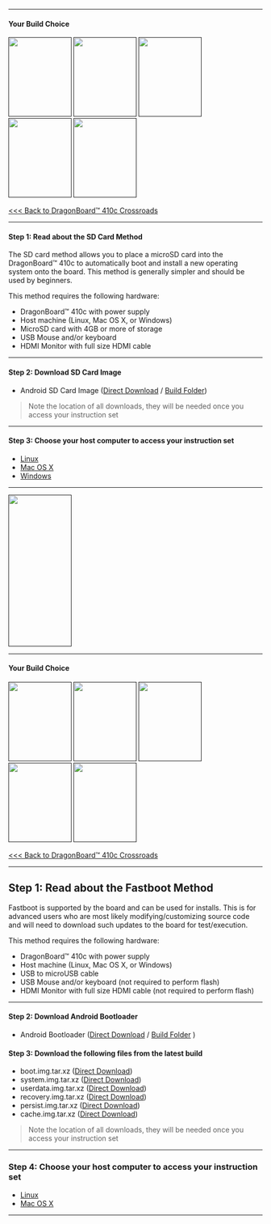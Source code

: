 
***
#### Your Build Choice
[<img src="http://i.imgur.com/dnsIEuC.png" data-canonical-src="http://i.imgur.com/dnsIEuC.png" width="125" height="157" />]()
[<img src="http://i.imgur.com/yRQKDI6.png" data-canonical-src="http://i.imgur.com/yRQKDI6.png" width="125" height="157" />]()
[<img src="http://i.imgur.com/7wy1996.png" data-canonical-src="http://i.imgur.com/7wy1996.png" width="125" height="157" />]()
[<img src="http://i.imgur.com/yRQKDI6.png" data-canonical-src="http://i.imgur.com/yRQKDI6.png" width="125" height="157" />]()
[<img src="http://i.imgur.com/g8N21m1.png" data-canonical-src="http://i.imgur.com/g8N21m1.png" width="125" height="157" />]()

[<<< Back to DragonBoard™ 410c Crossroads](https://github.com/96boards/documentation/wiki/DragonBoard™-410c-Crossroads)


***
#### Step 1: Read about the SD Card Method
The SD card method allows you to place a microSD card into the DragonBoard™ 410c to automatically boot and install a new operating system onto the board. This method is generally simpler and should be used by beginners. 

This method requires the following hardware:
- DragonBoard™ 410c with power supply
- Host machine (Linux, Mac OS X, or Windows)
- MicroSD card with 4GB or more of storage
- USB Mouse and/or keyboard
- HDMI Monitor with full size HDMI cable 

***
#### Step 2: Download SD Card Image

- Android SD Card Image ([Direct Download](http://builds.96boards.org/releases/dragonboard410c/qualcomm/android/latest/dragonboard410c_sdcard_install_android-*.zip) / <a href="http://builds.96boards.org/releases/dragonboard410c/qualcomm/android/latest/" target="_blank">Build Folder</a>)

>Note the location of all downloads, they will be needed once you access your instruction set

***
#### Step 3: Choose your host computer to access your instruction set

- [Linux](https://github.com/96boards/documentation/wiki/DragonBoard™-410c-Android-Install#linux-host)
- [Mac OS X](https://github.com/96boards/documentation/wiki/DragonBoard™-410c-Android-Install#mac-os-x-host)
- [Windows](https://github.com/96boards/documentation/wiki/DragonBoard™-410c-Android-Install#windows-host)

***

[<img src="http://i.imgur.com/znkTVHx.png" data-canonical-src="http://i.imgur.com/znkTVHx.png" width="125" height="300" />]()


***

#### Your Build Choice

[<img src="http://i.imgur.com/dnsIEuC.png" data-canonical-src="http://i.imgur.com/dnsIEuC.png" width="125" height="157" />]()
[<img src="http://i.imgur.com/yRQKDI6.png" data-canonical-src="http://i.imgur.com/yRQKDI6.png" width="125" height="157" />]()
[<img src="http://i.imgur.com/7wy1996.png" data-canonical-src="http://i.imgur.com/7wy1996.png" width="125" height="157" />]()
[<img src="http://i.imgur.com/yRQKDI6.png" data-canonical-src="http://i.imgur.com/yRQKDI6.png" width="125" height="157" />]()
[<img src="http://i.imgur.com/tXXN5bZ.png" data-canonical-src="http://i.imgur.com/tXXN5bZ.png" width="125" height="157" />]()

[<<< Back to DragonBoard™ 410c Crossroads](https://github.com/96boards/documentation/wiki/DragonBoard™-410c-Crossroads)

***
## Step 1: Read about the Fastboot Method
Fastboot is supported by the board and can be used for installs.  This is for advanced users who are most likely modifying/customizing source code and will need to download such updates to the board for test/execution. 

This method requires the following hardware:
- DragonBoard™ 410c with power supply
- Host machine (Linux, Mac OS X, or Windows)
- USB to microUSB cable
- USB Mouse and/or keyboard (not required to perform flash)
- HDMI Monitor with full size HDMI cable (not required to perform flash)

***
#### Step 2: Download Android Bootloader

- Android Bootloader ([Direct Download](http://builds.96boards.org/releases/dragonboard410c/linaro/rescue/latest/dragonboard410c_bootloader_emmc_android-*.zip) / <a href="http://builds.96boards.org/releases/dragonboard410c/linaro/rescue/latest/" target="_blank">Build Folder</a> )

#### Step 3: Download the following files from the latest build

- boot.img.tar.xz ([Direct Download](http://builds.96boards.org/releases/dragonboard410c/qualcomm/android/latest/boot.img.tar.xz))
- system.img.tar.xz ([Direct Download](http://builds.96boards.org/releases/dragonboard410c/qualcomm/android/latest/system.img.tar.xz))
- userdata.img.tar.xz ([Direct Download](http://builds.96boards.org/releases/dragonboard410c/qualcomm/android/latest/userdata.img.tar.xz))
- recovery.img.tar.xz ([Direct Download](http://builds.96boards.org/releases/dragonboard410c/qualcomm/android/latest/recovery.img.tar.xz))
- persist.img.tar.xz ([Direct Download](http://builds.96boards.org/releases/dragonboard410c/qualcomm/android/latest/persist.img.tar.xz))
- cache.img.tar.xz ([Direct Download](http://builds.96boards.org/releases/dragonboard410c/qualcomm/android/latest/cache.img.tar.xz))

>Note the location of all downloads, they will be needed once you access your instruction set

***
### Step 4: Choose your host computer to access your instruction set

- [Linux](https://github.com/96boards/documentation/wiki/DragonBoard™-410c-Android-Install#linux-host-1)
- [Mac OS X](https://github.com/96boards/documentation/wiki/DragonBoard™-410c-Android-Install#mac-osx-host)

***